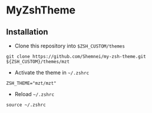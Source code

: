 # MyZshTheme

## Installation

* Clone this repository into `$ZSH_CUSTOM/themes`

```shell
git clone https://github.com/Shemnei/my-zsh-theme.git ${ZSH_CUSTOM}/themes/mzt
```

* Activate the theme in `~/.zshrc`

```text
ZSH_THEME="mzt/mzt"
```

* Reload `~/.zshrc`

```shell
source ~/.zshrc
```
